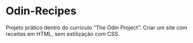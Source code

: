 # Odin-Recipes

Projeto prático dentro do currículo "The Odin Project".
Criar um site com receitas em HTML, sem estilização com CSS.